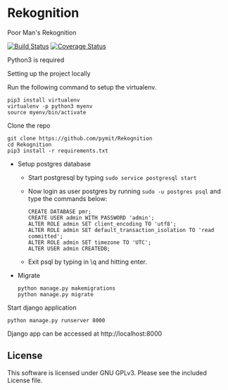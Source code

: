 # Rekognition
Poor Man's Rekognition

[![Build Status](https://travis-ci.org/pymit/Rekognition.svg?branch=master)](https://travis-ci.org/pymit/Rekognition)
[![Coverage Status](https://coveralls.io/repos/github/pymit/Rekognition/badge.svg?branch=master)](https://coveralls.io/github/pymit/Rekognition?branch=master)

Python3 is required

Setting up the project locally

Run the following command to setup the virtualenv.
```
pip3 install virtualenv
virtualenv -p python3 myenv  
source myenv/bin/activate
```
Clone the repo
```
git clone https://github.com/pymit/Rekognition
cd Rekognition
pip3 install -r requirements.txt
```


* Setup postgres database
	* Start postgresql by typing ```sudo service postgresql start```
	* Now login as user postgres by running ```sudo -u postgres psql``` and type the commands below:

        ```
        CREATE DATABASE pmr;
        CREATE USER admin WITH PASSWORD 'admin';
        ALTER ROLE admin SET client_encoding TO 'utf8';
        ALTER ROLE admin SET default_transaction_isolation TO 'read committed';
        ALTER ROLE admin SET timezone TO 'UTC';
        ALTER USER admin CREATEDB;
        ```

    * Exit psql by typing in \q and hitting enter.

* Migrate

    ```
    python manage.py makemigrations
    python manage.py migrate
    ```


Start django application

```
python manage.py runserver 8000
```
Django app can be accessed at http://localhost:8000



## License
This software is licensed under GNU GPLv3. Please see the included License file.